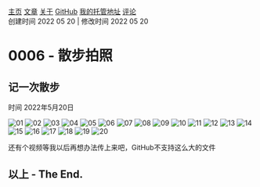 [主页](https://ganggangxiao.github.io/)
[文章](https://ganggangxiao.github.io/list/)
[关于](https://ganggangxiao.github.io/about/)
[GitHub](https://github.com/ganggangxiao/)
[我的托管地址](https://github.com/ganggangxiao/ganggangxiao.github.io/)
[评论](https://github.com/ganggangxiao/ganggangxiao.github.io/issues)  
创建时间 2022 05 20 | 修改时间 2022 05 20

# **0006 - 散步拍照**

## 记一次散步
时间 2022年5月20日

![01](img/01.jpg "img01")
![02](img/02.jpg "img02")
![03](img/03.jpg "img03")
![04](img/04.jpg "img04")
![05](img/05.jpg "img05")
![06](img/06.jpg "img06")
![07](img/07.jpg "img07")
![08](img/08.jpg "img08")
![09](img/09.jpg "img09")
![10](img/10.jpg "img10")
![11](img/11.jpg "img11")
![12](img/12.jpg "img12")
![13](img/13.jpg "img13")
![14](img/14.jpg "img14")
![15](img/15.jpg "img15")
![16](img/16.jpg "img16")
![17](img/17.jpg "img17")
![18](img/18.jpg "img18")
![19](img/19.jpg "img19")
![20](img/20.jpg "img20")

还有个视频等我以后再想办法传上来吧，GitHub不支持这么大的文件

## **以上 - The End.**